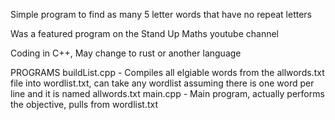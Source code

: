 Simple program to find as many 5 letter words that have no repeat letters

Was a featured program on the Stand Up Maths youtube channel

Coding in C++, May change to rust or another language

PROGRAMS
buildList.cpp - Compiles all elgiable words from the allwords.txt file into wordlist.txt, can take any wordlist assuming there is one word per line and it is named allwords.txt
main.cpp - Main program, actually performs the objective, pulls from wordlist.txt
